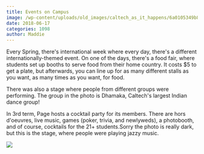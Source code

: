 ```yaml
---
title: Events on Campus
image: /wp-content/uploads/old_images/caltech_as_it_happens/6a0105349b8251970b0224e03c387b200d.jpg
date: 2018-06-17
categories: 1098
author: Maddie
---
```


Every Spring, there's international week where every day, there's a different internationally-themed event. On one of the days, there's a food fair, where students set up booths to serve food from their home country. It costs $5 to get a plate, but afterwards, you can line up for as many different stalls as you want, as many times as you want, for food.

There was also a stage where people from different groups were performing. The group in the photo is Dhamaka, Caltech's largest Indian dance group!

In 3rd term, Page hosts a cocktail party for its members. There are hors d'oeuvres, live music, games (poker, trivia, and newlyweds), a photobooth, and of course, cocktails for the 21+ students.Sorry the photo is really dark, but this is the stage, where people were playing jazzy music.


![](/old_images/caltech_as_it_happens/6a0105349b8251970b0224e03c3836200d.jpg)
